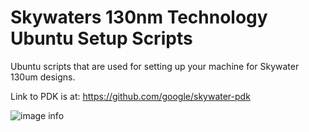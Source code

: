 # Skywaters 130nm Technology Ubuntu Setup Scripts

Ubuntu scripts that are used for setting up your machine for Skywater 130um designs.

Link to PDK is at: https://github.com/google/skywater-pdk

![image info](./logo.svg)


